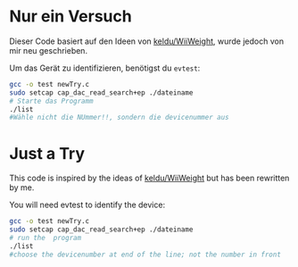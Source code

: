 # Nur ein Versuch

Dieser Code basiert auf den Ideen von [keldu/WiiWeight](https://github.com/keldu/WiiWeight), wurde jedoch von mir neu geschrieben.

Um das Gerät zu identifizieren, benötigst du `evtest`:

```bash
gcc -o test newTry.c
sudo setcap cap_dac_read_search+ep ./dateiname
# Starte das Programm 
./list
#Wähle nicht die NUmmer!!, sondern die devicenummer aus

```
# Just a Try

This code is inspired by the ideas of [keldu/WiiWeight](https://github.com/keldu/WiiWeight) but has been rewritten by me.

You will need evtest to identify the device:

```bash
gcc -o test newTry.c
sudo setcap cap_dac_read_search+ep ./dateiname
# run the  program 
./list
#choose the devicenumber at end of the line; not the number in front

```
